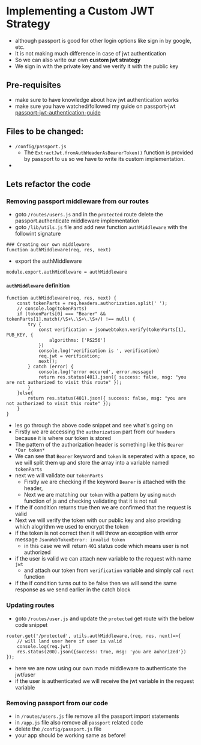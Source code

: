 # Implementing a Custom JWT Strategy
- although passport is good for other login options like sign in by google, etc.
- It is not making much difference in case of jwt authentication
- So we can also write our own **custom jwt strategy**
- We sign in with the private key and we verify it with the public key

## Pre-requisites
- make sure to have knowledge about how jwt authentication works
- make sure you have watched/followed my guide on passport-jwt [passport-jwt-authentication-guide](https://github.com/JatinVashisht1/passport-jwt-authentication-guide)

## Files to be changed:
- `/config/passport.js`
    - The `ExtractJwt.fromAuthHeaderAsBearerToken()` function is provided by passport to us so we have to write its custom implementation.
- 

## Lets refactor the code
### Removing passport middleware from our routes
- goto `/routes/users.js` and in the `protected` route delete the  passport.authenticate middleware implementation
- goto `/lib/utils.js` file and add new function `authMiddleware` with the followint signature
```
### Creating our own middleware
function authMiddleware(req, res, next)
```
- export the authMiddleware
```
module.export.authMiddleware = authMiddleware
```

#### `authMiddleware` definition
```
function authMiddleware(req, res, next) {
    const tokenParts = req.headers.authorization.split(' ');
    // console.log(tokenParts)
    if (tokenParts[0] === "Bearer" && tokenParts[1].match(/\S+\.\S+\.\S+/) !== null) {
        try {
            const verification = jsonwebtoken.verify(tokenParts[1], PUB_KEY, {
                algorithms: ['RS256']
            })
            console.log('verification is ', verification)
            req.jwt = verification;
            next();
        } catch (error) {
            console.log('error occured', error.message)
            return res.status(401).json({ success: false, msg: "you are not authorized to visit this route" });
        }
    }else{
        return res.status(401).json({ success: false, msg: "you are not authorized to visit this route" });
    }
}
```
- les go through the above code snippet and see what's going on
- Firstly we are accessing the `authorization` part from our `headers` because it is where our token is stored
- The pattern of the authorization header is something like this `Bearer *Our token*`
- We can see that `Bearer` keyword and `token` is seperated with a space, so we will split them up and store the array into a variable named `tokenParts`
- next we will validate our `tokenParts`
    - Firstly we are checking if the keyword `Bearer` is attached with the header,
    - Next we are matching our `token` with a pattern by using `match` function of js and checking validating that it is not null
- If the if condition returns true then we are confirmed that the request is valid
- Next we will verify the token with our public key and also providing which alogrithm we used to encrypt the token
- if the token is not correct then it will throw an exception with error message `JsonWebTokenError: invalid token`
    - in this case we will return `401` status code which means user is not authorized
- if the user is valid we can attach new variable to the request with name `jwt` 
    - and attach our token from `verification` variable and simply call `next` function
- if the if condition turns out to be false then we will send the same response as we send earlier in the catch block

### Updating routes
- goto `/routes/user.js` and update the `protected` get route with the below code snippet
```
router.get('/protected', utils.authMiddleware,(req, res, next)=>{
    // will land user here if user is valid
    console.log(req.jwt)
    res.status(200).json({success: true, msg: 'you are auhorized'})
});
```
- here we are now using our own made middleware to authenticate the jwt/user
- if the user is authenticated we will receive the jwt variable in the request variable

### Removing passport from our code
- in `/routes/users.js` file remove all the passport import statements
- in `/app.js` file also remove all `passport` related code
- delete the `/config/passport.js` file
- your app should be working same as before! 

